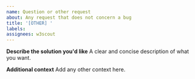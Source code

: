 ```yaml
---
name: Question or other request
about: Any request that does not concern a bug
title: '[OTHER] '
labels:
assignees: w3scout
---
```


**Describe the solution you'd like**
A clear and concise description of what you want.

**Additional context**
Add any other context here.
